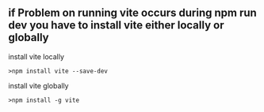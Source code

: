 


## if Problem on running vite occurs during npm run dev you have to install vite either locally or globally

install vite locally
```
>npm install vite --save-dev
```
install vite globally
```
>npm install -g vite
```
